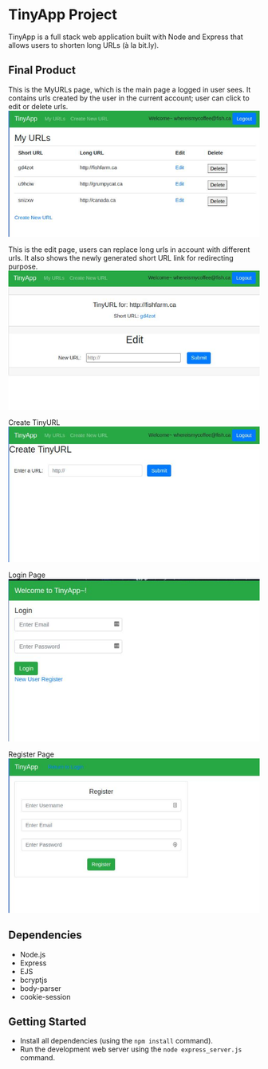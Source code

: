 # TinyApp Project

TinyApp is a full stack web application built with Node and Express that allows users to shorten long URLs (à la bit.ly).

## Final Product

This is the MyURLs page, which is the main page a logged in user sees. It contains urls created by the user in the current account; user can click to edit or delete urls.
!["This is the MyURLs page, which is the main page a logged in user sees. It contains urls created by the user in the current account; user can click to edit or delete urls."](https://github.com/Lomanfan/tinyapp/blob/master/docs/tinyApp%20MyURL%20page.jpg)

This is the edit page, users can replace long urls in account with different urls. It also shows the newly generated short URL link for redirecting purpose.
!["This is the edit page, users can replace long urls in account with different urls. It also shows the newly generated short URL link for redirecting purpose."](https://github.com/Lomanfan/tinyapp/blob/master/docs/Edit%20Url%20%26%20Redirect%20Page.jpg)

Create TinyURL
!["Create TinyURL"](https://github.com/Lomanfan/tinyapp/blob/master/docs/create%20tinyURL%20page.jpg)

Login Page
!["Login Page"](https://github.com/Lomanfan/tinyapp/blob/master/docs/TinyApp%20Login%20Page.jpg)

Register Page
!["Register Page"](https://github.com/Lomanfan/tinyapp/blob/master/docs/TinyApp%20Register%20Page.jpg)

## Dependencies

- Node.js
- Express
- EJS
- bcryptjs
- body-parser
- cookie-session

## Getting Started

- Install all dependencies (using the `npm install` command).
- Run the development web server using the `node express_server.js` command.